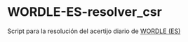 # WORDLE-ES-resolver_csr
Script para la resolución del acertijo diario de [WORDLE (ES)](https://wordle.danielfrg.com/)

